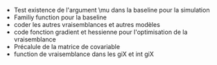 * Test existence de l'argument \mu dans la baseline pour la simulation 
* Familiy function pour la baseline 
* coder les autres vraisemblances et autres modèles 
* code fonction gradient et hessienne pour l'optimisation de la vraisemblance
* Précalule de la matrice de covariable
* function de vraisemblance dans les giX et int giX
